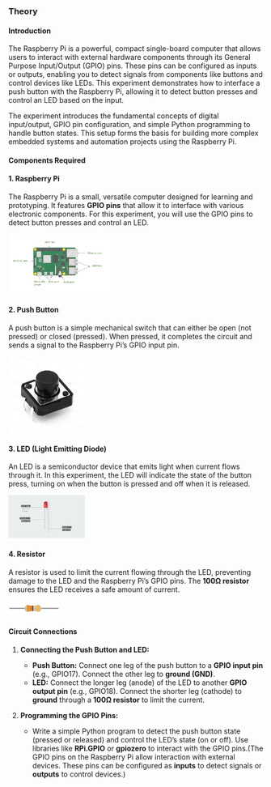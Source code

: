 ### Theory

#### Introduction
The Raspberry Pi is a powerful, compact single-board computer that allows users to interact with external hardware components through its General Purpose Input/Output (GPIO) pins. These pins can be configured as inputs or outputs, enabling you to detect signals from components like buttons and control devices like LEDs. This experiment demonstrates how to interface a push button with the Raspberry Pi, allowing it to detect button presses and control an LED based on the input.

The experiment introduces the fundamental concepts of digital input/output, GPIO pin configuration, and simple Python programming to handle button states. This setup forms the basis for building more complex embedded systems and automation projects using the Raspberry Pi.

#### Components Required

#### 1. **Raspberry Pi**
The Raspberry Pi is a small, versatile computer designed for learning and prototyping. It features **GPIO pins** that allow it to interface with various electronic components. For this experiment, you will use the GPIO pins to detect button presses and control an LED.
<div><img src="./images/rasberrypi.png" alt="re-entrance" width='40%'></div>


#### 2. **Push Button**
A push button is a simple mechanical switch that can either be open (not pressed) or closed (pressed). When pressed, it completes the circuit and sends a signal to the Raspberry Pi’s GPIO input pin.

<div><img src="./images/pushButton.jpg" alt="re-entrance" width='30%'></div>

#### 3. **LED (Light Emitting Diode)**
An LED is a semiconductor device that emits light when current flows through it. In this experiment, the LED will indicate the state of the button press, turning on when the button is pressed and off when it is released.
<div><img src="./images/leds.png" alt="re-entrance" width='30%'></div>

#### 4. **Resistor**
A resistor is used to limit the current flowing through the LED, preventing damage to the LED and the Raspberry Pi’s GPIO pins. The **100Ω resistor** ensures the LED receives a safe amount of current.
<div><img src="./images/pin.png" alt="re-entrance" width='20%'></div>


#### Circuit Connections

1. **Connecting the Push Button and LED:**
   - **Push Button:** Connect one leg of the push button to a **GPIO input pin** (e.g., GPIO17). Connect the other leg to **ground (GND)**.
   - **LED:** Connect the longer leg (anode) of the LED to another **GPIO output pin** (e.g., GPIO18). Connect the shorter leg (cathode) to **ground** through a **100Ω resistor** to limit the current.

2. **Programming the GPIO Pins:**
   - Write a simple Python program to detect the push button state (pressed or released) and control the LED’s state (on or off). Use libraries like **RPi.GPIO** or **gpiozero** to interact with the GPIO pins.(The GPIO pins on the Raspberry Pi allow interaction with external devices. These pins can be configured as **inputs** to detect signals or **outputs** to control devices.)



